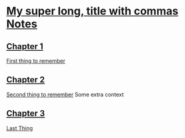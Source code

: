 # [My super long, title with commas Notes](https://book.url.hello/my-super-long-title-with-commas)

## [Chapter 1](https://book.url.hello/my-super-long-title-with-commas/chapter-1)

[First thing to remember](https://book.url.hello/my-super-long-title-with-commas/chapter-1/first_highligh)

## [Chapter 2](https://book.url.hello/my-super-long-title-with-commas/chapter-2)

[Second thing to remember](https://book.url.hello/my-super-long-title-with-commas/chapter-1/second_to_last)
Some extra context

## [Chapter 3](https://book.url.hello/my-super-long-title-with-commas/chapter-3)

[Last Thing](https://book.url.hello/my-super-long-title-with-commas/chapter-1/last_highlight)